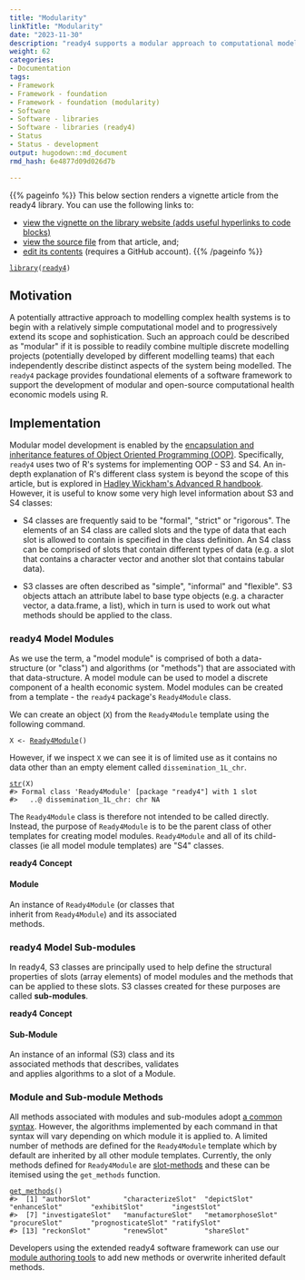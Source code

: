 ```yaml
---
title: "Modularity"
linkTitle: "Modularity"
date: "2023-11-30"
description: "ready4 supports a modular approach to computational model development."
weight: 62
categories: 
- Documentation
tags: 
- Framework
- Framework - foundation
- Framework - foundation (modularity)
- Software
- Software - libraries
- Software - libraries (ready4)
- Status
- Status - development
output: hugodown::md_document
rmd_hash: 6e4877d09d026d7b

---
```


{{% pageinfo %}} This below section renders a vignette article from the ready4 library. You can use the following links to:

-   [view the vignette on the library website (adds useful hyperlinks to code blocks)](https://ready4-dev.github.io/ready4/articles/V_01.html)
-   [view the source file](https://github.com/ready4-dev/ready4/blob/main/vignettes/V_01.Rmd) from that article, and;
-   [edit its contents](https://github.com/ready4-dev/ready4/edit/main/vignettes/V_01.Rmd) (requires a GitHub account). {{% /pageinfo %}}

<div class="highlight">

</div>

<div class="highlight">

<pre class='chroma'><code class='language-r' data-lang='r'><span><span class='kr'><a href='https://rdrr.io/r/base/library.html'>library</a></span><span class='o'>(</span><span class='nv'><a href='https://ready4-dev.github.io/ready4/'>ready4</a></span><span class='o'>)</span> </span></code></pre>

</div>

## Motivation

A potentially attractive approach to modelling complex health systems is to begin with a relatively simple computational model and to progressively extend its scope and sophistication. Such an approach could be described as "modular" if it is possible to readily combine multiple discrete modelling projects (potentially developed by different modelling teams) that each independently describe distinct aspects of the system being modelled. The `ready4` package provides foundational elements of a software framework to support the development of modular and open-source computational health economic models using R.

## Implementation

Modular model development is enabled by the [encapsulation and inheritance features of Object Oriented Programming (OOP)](https://www.ready4-dev.com/docs/framework/implementation/paradigm/object-oriented/). Specifically, `ready4` uses two of R's systems for implementing OOP - S3 and S4. An in-depth explanation of R's different class system is beyond the scope of this article, but is explored in [Hadley Wickham's Advanced R handbook](https://adv-r.hadley.nz/oo.html). However, it is useful to know some very high level information about S3 and S4 classes:

-   S4 classes are frequently said to be "formal", "strict" or "rigorous". The elements of an S4 class are called slots and the type of data that each slot is allowed to contain is specified in the class definition. An S4 class can be comprised of slots that contain different types of data (e.g. a slot that contains a character vector and another slot that contains tabular data).

-   S3 classes are often described as "simple", "informal" and "flexible". S3 objects attach an attribute label to base type objects (e.g. a character vector, a data.frame, a list), which in turn is used to work out what methods should be applied to the class.

### ready4 Model Modules

As we use the term, a "model module" is comprised of both a data-structure (or "class") and algorithms (or "methods") that are associated with that data-structure. A model module can be used to model a discrete component of a health economic system. Model modules can be created from a template - the `ready4` package's `Ready4Module` class.

We can create an object (`X`) from the `Ready4Module` template using the following command.

<div class="highlight">

<pre class='chroma'><code class='language-r' data-lang='r'><span><span class='nv'>X</span> <span class='o'>&lt;-</span> <span class='nf'><a href='https://ready4-dev.github.io/ready4/reference/Ready4Module-class.html'>Ready4Module</a></span><span class='o'>(</span><span class='o'>)</span></span></code></pre>

</div>

However, if we inspect `X` we can see it is of limited use as it contains no data other than an empty element called `dissemination_1L_chr`.

<div class="highlight">

<pre class='chroma'><code class='language-r' data-lang='r'><span><span class='nf'><a href='https://rdrr.io/r/utils/str.html'>str</a></span><span class='o'>(</span><span class='nv'>X</span><span class='o'>)</span></span>
<span><span class='c'>#&gt; Formal class 'Ready4Module' [package "ready4"] with 1 slot</span></span>
<span><span class='c'>#&gt;   ..@ dissemination_1L_chr: chr NA</span></span>
<span></span></code></pre>

</div>

The `Ready4Module` class is therefore not intended to be called directly. Instead, the purpose of `Ready4Module` is to be the parent class of other templates for creating model modules. `Ready4Module` and all of its child-classes (ie all model module templates) are "S4" classes.

<div class="card border-primary mb-3" style="max-width: 20rem;">

<div class="card-header">

**ready4 Concept**

</div>

<div class="card-body">

<div class="card-title">

#### Module

</div>

An instance of `Ready4Module` (or classes that inherit from `Ready4Module`) and its associated methods.

</div>

</div>

### ready4 Model Sub-modules

In ready4, S3 classes are principally used to help define the structural properties of slots (array elements) of model modules and the methods that can be applied to these slots. S3 classes created for these purposes are called **sub-modules**.

<div class="card border-primary mb-3" style="max-width: 20rem;">

<div class="card-header">

**ready4 Concept**

</div>

<div class="card-body">

<div class="card-title">

#### Sub-Module

</div>

An instance of an informal (S3) class and its associated methods that describes, validates and applies algorithms to a slot of a Module.

</div>

</div>

### Module and Sub-module Methods

All methods associated with modules and sub-modules adopt [a common syntax](https://www.ready4-dev.com/docs/framework/implementation/syntax/). However, the algorithms implemented by each command in that syntax will vary depending on which module it is applied to. A limited number of methods are defined for the `Ready4Module` template which by default are inherited by all other module templates. Currently, the only methods defined for `Ready4Module` are [slot-methods](https://www.ready4-dev.com/docs/framework/implementation/syntax/#slot-generics-and-methods) and these can be itemised using the `get_methods` function.

<div class="highlight">

<pre class='chroma'><code class='language-r' data-lang='r'><span><span class='nf'><a href='https://ready4-dev.github.io/ready4/reference/get_methods.html'>get_methods</a></span><span class='o'>(</span><span class='o'>)</span></span>
<span><span class='c'>#&gt;  [1] "authorSlot"        "characterizeSlot"  "depictSlot"        "enhanceSlot"       "exhibitSlot"       "ingestSlot"       </span></span>
<span><span class='c'>#&gt;  [7] "investigateSlot"   "manufactureSlot"   "metamorphoseSlot"  "procureSlot"       "prognosticateSlot" "ratifySlot"       </span></span>
<span><span class='c'>#&gt; [13] "reckonSlot"        "renewSlot"         "shareSlot"</span></span>
<span></span></code></pre>

</div>

Developers using the extended ready4 software framework can use our [module authoring tools](https://www.ready4-dev.com/docs/framework/use/authoring-modules/) to add new methods or overwrite inherited default methods.


